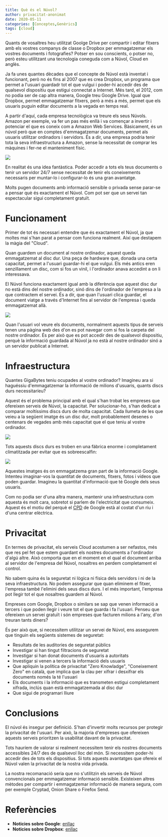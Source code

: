 ```yaml
---
title: Què és el Núvol?
author: privacitat-anonimat
date: 2020-05-11
categories: [Conceptes,Genèrics]
tags: [cloud]
---
```


Quants de vosaltres heu utilitzat Goolge Drive per compartir i editar fitxers amb els vostres companys de classe o Dropbox per emmagatzemar els vostres documents i fotografies? Potser en sou conscients, o potser no, però esteu utilitzant una tecnologia coneguda com a Núvol, Cloud en anglès.

Ja fa unes quantes dècades que el concepte de Núvol està inventat i funcionant, però no és fins al 2007 que es crea Dropbox, un programa que permet a l'usuari guardadr tot el que vulgui i poder-hi accedir des de qualsevol dispositiu que estigui connectat a Internet. Més tard, el 2012, com no podia ser de cap altra manera, Google treu Google Drive. Igual que Dropbox, permet emmagatzemar fitxers, però a més a més, permet que els usuaris puguin editar documents a la vegada en temps real.

A partir d'aquí, cada empresa tecnològica va treure els seus Núvols. Amazon per exemple, va fer un pas més enllà i va començar a invertir i potenciar el que es coneix com a Amazon Web Services. Bàsicament, és un núvol però que en comptes d'emmagatzemar documents, permet als usuaris utilitzar ordinadors i servidors. És a dir, una empresa podria tenir tota la seva infraestructura a Amazon, sense la necessitat de comprar les màquines i fer-ne el manteniment físic.

![](https://raw.githubusercontent.com/privacitat-anonimat/privacitat-anonimat.github.io/master/img/2020-05-11-cloud/cloud3.jpg)

En realitat és una idea fantàstica. Poder accedir a tots els teus documents o tenir un servidor 24/7 sense necessitat de tenir els coneixements necessaris per muntar-lo i configurar-lo és una gran avantatge.

Molts pugen documents amb informació sensible o privada sense parar-se a pensar què és exactament el Núvol. Com pot ser que un servei tan espectacular sigui completament gratuït.

# Funcionament
Primer de tot és necessari entendre que és exactament el Núvol, ja que moltes mai s'han parat a pensar com funciona realment. Així que destapem la màgia del "Cloud".

Quan guardem un document al nostre ordinador, aquest queda emmagatzemat al disc dur. Una peça de hardware que, donada una certa capacitat, permet a l'usuari guardar-hi el que vulgui. Els més antics eren senzillament un disc, com si fos un vinil, i l'ordinador anava accedint a on li interessava.

El Núvol funciona exactament igual amb la diferència que aquest disc dur no està dins del nostre ordinador, sinó dins de l'ordinador de l'empresa a la que contractem el servei. És a dir, que quan l'usuari clica guardar, el document viatge a través d'Internet fins al servidor de l'empresa i queda emmagatzemat allà.

![](https://raw.githubusercontent.com/privacitat-anonimat/privacitat-anonimat.github.io/master/img/2020-05-11-cloud/cloud2.jpg)

Quan l'usuari vol veure els documents, normalment aquests tipus de serveis tenen una pàgina web des d'on es pot navegar com si fos la carpeta del nostre ordinador. És per això que es pot accedir des de qualsevol dispositiu, perquè la informació guardada al Núvol ja no està al nostre ordinador sinó a un servidor publicat a Internet.

# Infraestructura
Quantes GigaBytes teniu ocupades al vostre ordinador? Imagineu ara si haguéssiu d'emmagatzemar la informació de milions d'usuaris, quants discs durs necessitaríeu?

Aquest és el problema principal amb el qual s'han trobat les empreses que ofereixen serveis de Núvol, la capacitat. Per solucionar-ho, s'han dedicat a comparar moltíssims discs durs de molta capacitat. Cada llumeta de les que veieu a la següent imatge és un disc dur, molt probablement desenes o centenars de vegades amb més capacitat que el que teniu al vostre ordinador.

![](https://raw.githubusercontent.com/privacitat-anonimat/privacitat-anonimat.github.io/master/img/2020-05-11-cloud/cpd2.jpg)

Tots aquests discs durs es troben en una fàbrica enorme i completament climatitzada per evitar que es sobreescalfin:

![](https://raw.githubusercontent.com/privacitat-anonimat/privacitat-anonimat.github.io/master/img/2020-05-11-cloud/cpd3.jpg)

Aquestes imatges és on emmagatzema gran part de la informació Google. Intenteu imaginar-vos la quantitat de documents, fitxers, fotos i vídeos que poden guardar. Imagineu la quantitat d'informació que té Google dels seus usuaris.

Com no podia ser d'una altra manera, mantenir una infraestructura com aquesta és molt cara, sobretot si parlem de l'electricitat que consumeix. Aquest és el motiu del perquè el [CPD](https://ca.wikipedia.org/wiki/Centre_de_c%C3%A0lcul) de Google està al costat d'un riu i d'una centrar elèctrica.

# Privacitat
En termes de privacitat, els serveis Cloud acostumen a ser nefastos, més que res pel fet que estem guardant els nostres documents a l'ordinador d'algú altre. Això comporta que en el moment en el qual el document arriba al servidor de l'empresa del Núvol, nosaltres en perdem completament el control.

No sabem quina és la seguretat ni lògica ni física dels servidors i ni de la seva infraestructura. No podem assegurar que quan eliminem el fitxer, l'empresa també l'elimini dels seus discs durs. I el més important, l'empresa pot llegir tot el que nosaltres guardem al Núvol.

Empreses com Google, Dropbox o similars se sap que venen informació a tercers i que poden llegir i veure tot el que guarda i fa l'usuari. Penseu que ofereixen un servei gratuït i són empreses que facturen milions a l'any, d'on treuran tants diners?

És per això que, si necessitem utilitzar un servei de Núvol, ens assegurem que tinguin els següents sistemes de seguretat:
* Resultats de les auditories de seguretat públics
* Investigar si han tingut filtracions de seguretat
* Investigar si han donat documents d'usuaris a autoritats
* Investigar si venen a tercers la informació dels usuaris
* Que apliquin la política de privacitat "Zero Knowladge", "Coneixement Zero" en català, que implica que la clau per xifrar i desxifrar els documents només la té l'usuari
* Els documents i la informació que es transmeten estigui completament xifrada, inclús quan està emmagatzemada al disc dur
* Que sigui de programari lliure

# Conclusions
El núvol és insegur per definició. S'han d'invertir molts recursos per protegir la privacitat de l'usuari. Per això, la majoria d'empreses que ofereixen aquests serveis prioritzen la usabilitat davant de la privacitat.

Tots hauríem de valorar si realment necessitem tenir els nostres documents accessibles 24/7 des de qualsevol lloc del món. Si necessitem poder-hi accedir des de tots els dispositius. Si tots aquests avantatges que ofereix el Núvol valen la privacitat de la nostra vida privada.

La nostra recomanació seria que no s'utilitzin els serveis de Núvol convencionals per emmagatzemar informació sensible. Existeixen altres mètodes per compartir i emmagatzemar informació de manera segura, com per exemple Cryptad, Onion Share o Firefox Send.

# Referències
* **Noticies sobre Google**: [enllaç](https://www.eff.org/deeplinks/2020/03/google-says-it-doesnt-sell-your-data-heres-how-company-shares-monetizes-and)
* **Noticies sobre Dropbox**: [enllaç](https://www.wired.com/story/dropbox-sharing-data-study-ethics/)